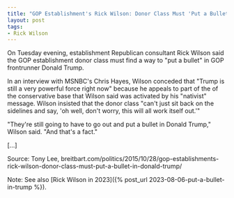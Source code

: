 ```yaml
---
title: "GOP Establishment's Rick Wilson: Donor Class Must 'Put a Bullet in Donald Trump"
layout: post
tags:
- Rick Wilson
---
```


On Tuesday evening, establishment Republican consultant Rick Wilson said the GOP establishment donor class must find a way to "put a bullet" in GOP frontrunner Donald Trump.

In an interview with MSNBC's Chris Hayes, Wilson conceded that "Trump is still a very powerful force right now" because he appeals to part of the of the conservative base that Wilson said was activated by his "nativist" message. Wilson insisted that the donor class "can't just sit back on the sidelines and say, 'oh well, don't worry, this will all work itself out.'"

"They're still going to have to go out and put a bullet in Donald Trump," Wilson said. "And that's a fact."

[...]

Source: Tony Lee, breitbart.com/politics/2015/10/28/gop-establishments-rick-wilson-donor-class-must-put-a-bullet-in-donald-trump/

Note: See also [Rick Wilson in 2023]({% post_url 2023-08-06-put-a-bullet-in-trump %}).
